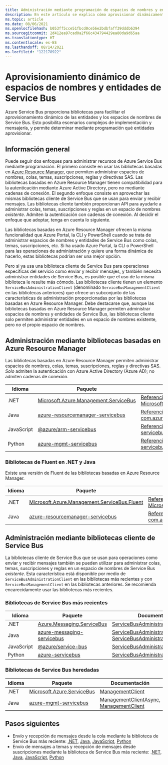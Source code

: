```yaml
---
title: Administración mediante programación de espacios de nombres y entidades de Azure Service Bus
description: En este artículo se explica cómo aprovisionar dinámicamente o mediante programación las entidades y los espacios de nombres de Service Bus.
ms.topic: article
ms.date: 08/06/2021
ms.openlocfilehash: b053ff5cce51fbcd0ce56e2bdbfaff39dddb6394
ms.sourcegitcommit: 2d412ea97cad0a2f66c434794429ea80da9d65aa
ms.translationtype: HT
ms.contentlocale: es-ES
ms.lasthandoff: 08/14/2021
ms.locfileid: "122178922"
---
```

# <a name="dynamically-provision-service-bus-namespaces-and-entities"></a>Aprovisionamiento dinámico de espacios de nombres y entidades de Service Bus 
Azure Service Bus proporciona bibliotecas para facilitar el aprovisionamiento dinámico de las entidades y los espacios de nombres de Service Bus. Esto posibilita escenarios complejos de implementación y mensajería, y permite determinar mediante programación qué entidades aprovisionar.

## <a name="overview"></a>Información general
Puede seguir dos enfoques para administrar recursos de Azure Service Bus mediante programación. El primero consiste en usar las bibliotecas basadas en [Azure Resource Manager](../azure-resource-manager/management/overview.md), que permiten administrar espacios de nombres, colas, temas, suscripciones, reglas y directivas SAS. Las bibliotecas basadas en Azure Resource Manager tienen compatibilidad para la autenticación mediante Azure Active Directory, pero no mediante cadenas de conexión. El segundo enfoque consiste en aprovechar las mismas bibliotecas cliente de Service Bus que se usan para enviar y recibir mensajes. Las bibliotecas cliente también proporcionan API para ayudarle a administrar colas, temas, suscripciones y reglas en un espacio de nombres *existente*. Admiten la autenticación con cadenas de conexión. Al decidir el enfoque que adoptar, tenga en cuenta lo siguiente. 

Las bibliotecas basadas en Azure Resource Manager ofrecen la misma funcionalidad que Azure Portal, la CLI y PowerShell cuando se trata de administrar espacios de nombres y entidades de Service Bus como colas, temas, suscripciones, etc. Si ha usado Azure Portal, la CLI o PowerShell para las operaciones de administración y quiere una forma dinámica de hacerlo, estas bibliotecas podrían ser una mejor opción. 

Pero si ya usa una biblioteca cliente de Service Bus para operaciones específicas del servicio como enviar y recibir mensajes, y también necesita administrar entidades de Service Bus, es posible que el uso de la misma biblioteca le resulte más cómodo. Las bibliotecas cliente tienen un elemento `ServiceBusAdministrationClient` (denominado `ServiceBusManagementClient` en las bibliotecas anteriores) que ofrece un subconjunto de las características de administración proporcionadas por las bibliotecas basadas en Azure Resource Manager. Debe destacarse que, aunque las bibliotecas basadas en Azure Resource Manager permiten administrar espacios de nombres y entidades de Service Bus, las bibliotecas cliente solo permiten administrar entidades en un espacio de nombres existente, pero *no* el propio espacio de nombres.

## <a name="manage-using-azure-resource-manager-based-libraries"></a>Administración mediante bibliotecas basadas en Azure Resource Manager

Las bibliotecas basadas en Azure Resource Manager permiten administrar espacios de nombres, colas, temas, suscripciones, reglas y directivas SAS.  *Solo* admiten la autenticación con Azure Active Directory (Azure AD); no admiten cadenas de conexión. 

| Idioma | Paquete | Documentación | Ejemplos|
|-|-|-|-|
|.NET | [Microsoft.Azure.Management.ServiceBus](https://www.nuget.org/packages/Microsoft.Azure.Management.ServiceBus/) |[Referencia de API para Microsoft.Azure.Management.ServiceBus](/dotnet/api/microsoft.azure.management.servicebus)|[.NET](https://github.com/Azure-Samples/service-bus-dotnet-management/tree/a55185bef30d1763c1a8182a3361dbb548bad436) |
| Java | [azure-resourcemanager-servicebus](https://search.maven.org/artifact/com.azure.resourcemanager/azure-resourcemanager-servicebus)|[Referencia de API para com.azure.resourcemanager.servicebus](/java/api/com.azure.resourcemanager.servicebus)|[Java](https://github.com/Azure-Samples/service-bus-java-manage-publish-subscribe-with-basic-features/tree/e4718a825e8fcfe58e5921770ff8084da67ccd89)|
| JavaScript |[@azure/arm-servicebus](https://www.npmjs.com/package/@azure/arm-servicebus)|[Referencia de API para @azure/arm-servicebus](/javascript/api/@azure/arm-servicebus/)||
|Python|[azure-mgmt-servicebus](https://pypi.org/project/azure-mgmt-servicebus/)|[Referencia de API para azure-mgmt-servicebus](/python/api/azure-mgmt-servicebus/azure.mgmt.servicebus)||


### <a name="fluent-net-and-java-libraries"></a>Bibliotecas de Fluent en .NET y Java
Existe una versión de Fluent de las bibliotecas basadas en Azure Resource Manager. 

|Idioma|Paquete|Documentación|
|-|-|-|
|.NET|[Microsoft.Azure.Management.ServiceBus.Fluent](https://www.nuget.org/packages/Microsoft.Azure.Management.ServiceBus.Fluent/) |[Referencia de API para Microsoft.Azure.Management.ServiceBus.Fluent](/dotnet/api/microsoft.azure.management.servicebus.fluent) |
| Java|[azure-resourcemanager-servicebus](https://search.maven.org/artifact/com.azure.resourcemanager/azure-resourcemanager-servicebus)|[Referencia de API para com.azure.resourcemanager.servicebus.fluent](/java/api/com.azure.resourcemanager.servicebus.fluent) |

## <a name="manage-using-service-bus-client-libraries"></a>Administración mediante bibliotecas cliente de Service Bus 

La bibliotecas cliente de Service Bus que se usan para operaciones como enviar y recibir mensajes también se pueden utilizar para administrar colas, temas, suscripciones y reglas en un espacio de nombres de Service Bus *existente*. Esta característica está disponible por medio de `ServiceBusAdministrationClient` en las bibliotecas más recientes y con `ServiceBusManagementClient` en las bibliotecas anteriores. Se recomienda encarecidamente usar las bibliotecas más recientes.

### <a name="latest-service-bus-libraries"></a>Bibliotecas de Service Bus más recientes
|Idioma|Paquete|Documentación|Ejemplos|
|-|-|-|-|
|.NET|  [Azure.Messaging.ServiceBus](https://www.nuget.org/packages/Azure.Messaging.ServiceBus)|[ServiceBusAdministrationClient](/dotnet/api/azure.messaging.servicebus.administration.servicebusadministrationclient)|[.NET](/samples/azure/azure-sdk-for-net/azuremessagingservicebus-samples/)|
|Java|[azure-messaging-servicebus](https://search.maven.org/artifact/com.azure/azure-messaging-servicebus)|[ServiceBusAdministrationAsyncClient](/java/api/com.azure.messaging.servicebus.administration.servicebusadministrationasyncclient), [ServiceBusAdministrationClient](/java/api/com.azure.messaging.servicebus.administration.servicebusadministrationclient)| [Java](/samples/azure/azure-sdk-for-java/servicebus-samples/)|
|JavaScript|[@azure/service-bus](https://www.npmjs.com/package/@azure/service-bus)|[ServiceBusAdministrationClient](/javascript/api/@azure/service-bus/servicebusadministrationclient)|[JavaScript](/samples/azure/azure-sdk-for-js/service-bus-javascript/)/[TypeScript](/samples/azure/azure-sdk-for-js/service-bus-typescript/)|
|Python|[azure-servicebus](https://pypi.org/project/azure-servicebus/)|[ServiceBusAdministrationClient](/python/api/azure-servicebus/azure.servicebus.management.servicebusadministrationclient)|[Python](/samples/azure/azure-sdk-for-python/servicebus-samples/)|

### <a name="legacy-service-bus-libraries"></a>Bibliotecas de Service Bus heredadas
|Idioma|Paquete|Documentación|Ejemplos|
|-|-|-|-|
|.NET|[Microsoft.Azure.ServiceBus](https://www.nuget.org/packages/Microsoft.Azure.ServiceBus/)|[ManagementClient](/dotnet/api/microsoft.azure.servicebus.management.managementclient)|[.NET](https://github.com/Azure/azure-service-bus/tree/master/samples/DotNet/Microsoft.Azure.ServiceBus)|
|Java|[azure-mgmt-servicebus](https://search.maven.org/artifact/com.microsoft.azure/azure-mgmt-servicebus)|[ManagementClientAsync](/java/api/com.microsoft.azure.servicebus.management.managementclientasync), [ManagementClient](/java/api/com.microsoft.azure.servicebus.management.managementclient)|[Java](https://github.com/Azure/azure-service-bus/tree/master/samples/Java)|


## <a name="next-steps"></a>Pasos siguientes
- Envío y recepción de mensajes desde la cola mediante la biblioteca de Service Bus más reciente: [.NET](./service-bus-dotnet-get-started-with-queues.md#send-messages), [Java](./service-bus-java-how-to-use-queues.md), [JavaScript](./service-bus-nodejs-how-to-use-queues.md), [Python](./service-bus-python-how-to-use-queues.md)
- Envío de mensajes a temas y recepción de mensajes desde suscripciones mediante la biblioteca de Service Bus más reciente: .[NET](./service-bus-dotnet-how-to-use-topics-subscriptions.md),  [Java](./service-bus-java-how-to-use-topics-subscriptions.md), [JavaScript](./service-bus-nodejs-how-to-use-topics-subscriptions.md), [Python](./service-bus-python-how-to-use-topics-subscriptions.md)